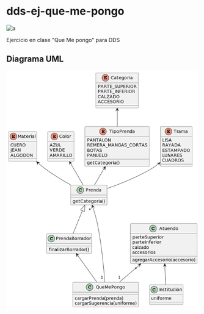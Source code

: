 # dds-ej-que-me-pongo
![a](https://github.com/lrocampo/dds-ej-que-me-pongo/actions/workflows/build.yml/badge.svg)

Ejercicio en clase "Que Me pongo" para DDS

## Diagrama UML

![UML de Que me pongo](imagen-nuevo-diagrama.png)
